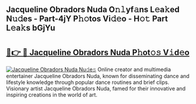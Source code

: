 ## Jacqueline Obradors Nuda O𝚗𝚕yf𝚊ns L𝚎a𝚔ed N𝚞𝚍es - Part-4jY P𝚑𝚘tos Vi𝚍𝚎o - H𝚘𝚝 Part L𝚎a𝚔s bGjYu

# <h2><a href="http://kf0fyy4.oniu.top/?m=Jacqueline+Obradors+Nuda">🔗👉 🔴 Jacqueline Obradors Nuda P𝚑ot𝚘𝚜 V𝚒d𝚎o</a></h2>

[![Jacqueline Obradors Nuda Nu𝚍e𝚜](https://i.imgur.com/0qMVB7G.gif)](http://kf0fyy4.oniu.top/?m=Jacqueline+Obradors+Nuda)
Online creator and multimedia entertainer Jacqueline Obradors Nuda, known for disseminating dance and lifestyle knowledge through popular dance routines and brief clips. Visionary artist Jacqueline Obradors Nuda, famed for their innovative and inspiring creations in the world of art.  
